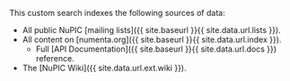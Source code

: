 This custom search indexes the following sources of data:

* <i></i> All public NuPIC [mailing lists]({{ site.baseurl }}{{ site.data.url.lists }}).
* <i></i> All content on [numenta.org]({{ site.baseurl }}{{ site.data.url.index }}).
  * <i></i> Full [API Documentation]({{ site.baseurl }}{{ site.data.url.docs }}) reference.
* <i></i> The [NuPIC Wiki]({{ site.data.url.ext.wiki }}).
